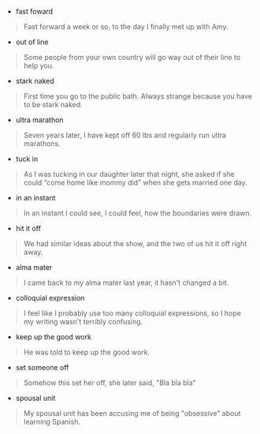 
+ fast foward
> Fast forward a week or so, to the day I finally met up with Amy.

+ out of line
> Some people from your own country will go way out of their line to help you.

+ stark naked
> First time you go to the public bath. Always strange because you have to be stark naked.

+ ultra marathon
> Seven years later, I have kept off 60 lbs and regularly run ultra marathons.

+ tuck in
> As I was tucking in our daughter later that night, she asked if she could “come home like mommy did” when she gets married one day. 

+ in an instant
> In an instant I could see, I could feel, how the boundaries were drawn.

+ hit it off
> We had similar ideas about the show, and the two of us hit it off right away. 
 
 + alma mater
 > I came back to my alma mater last year, it hasn't changed a bit.

 + colloquial expression
 > I feel like I probably use too many colloquial expressions, so I hope my writing wasn't terribly confusing.

 + keep up the good work
 > He was told to keep up the good work.

 + set someone off
 > Somehow this set her off, she later said, "Bla bla bla"

 + spousal unit
 > My spousal unit has been accusing me of being "obsessive" about learning Spanish.